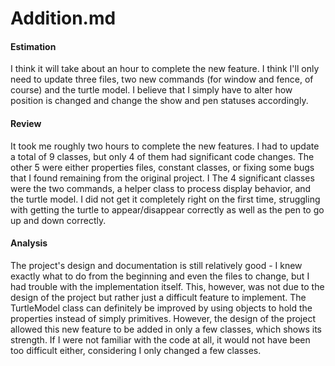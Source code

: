 
Addition.md
===================

#### Estimation

I think it will take about an hour to complete the new feature. I think I'll only need to update three files, two new commands (for window and fence, of course) and the turtle model. I believe that I simply have to alter how position is changed and change the show and pen statuses accordingly. 

#### Review

It took me roughly two hours to complete the new features. I had to update a total of 9 classes, but only 4 of them had significant code changes. The other 5 were either properties files, constant classes, or fixing some bugs that I found remaining from the original project. I The 4 significant classes were the two commands, a helper class to process display behavior, and the turtle model. I did not get it completely right on the first time, struggling with getting the turtle to appear/disappear correctly as well as the pen to go up and down correctly. 

#### Analysis

The project's design and documentation is still relatively good - I knew exactly what to do from the beginning and even the files to change, but I had trouble with the implementation itself. This, however, was not due to the design of the project but rather just a difficult feature to implement. The TurtleModel class can definitely be improved by using objects to hold the properties instead of simply primitives. However, the design of the project allowed this new feature to be added in only a few classes, which shows its strength. If I were not familiar with the code at all, it would not have been too difficult either, considering I only changed a few classes.

